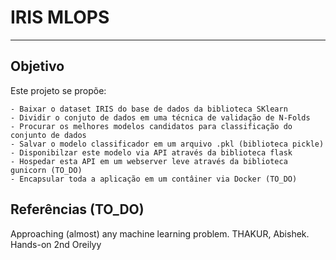 # IRIS MLOPS
---


## Objetivo
Este projeto se propõe:

    - Baixar o dataset IRIS do base de dados da biblioteca SKlearn
    - Dividir o conjuto de dados em uma técnica de validação de N-Folds
    - Procurar os melhores modelos candidatos para classificação do conjunto de dados 
    - Salvar o modelo classificador em um arquivo .pkl (biblioteca pickle)
    - Disponibilzar este modelo via API através da biblioteca flask
    - Hospedar esta API em um webserver leve através da biblioteca gunicorn (TO_DO)
    - Encapsular toda a aplicação em um contâiner via Docker (TO_DO)

## Referências (TO_DO)
Approaching (almost) any machine learning problem. THAKUR, Abishek.
Hands-on 2nd Oreilyy
